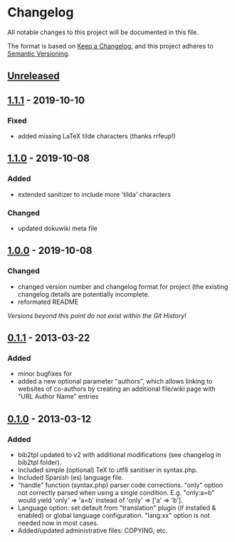 # Changelog
All notable changes to this project will be documented in this file.

The format is based on [Keep a Changelog](https://keepachangelog.com/en/1.0.0/),
and this project adheres to [Semantic Versioning](https://semver.org/spec/v2.0.0.html).

## [Unreleased]

## [1.1.1] - 2019-10-10
### Fixed
  * added missing LaTeX tilde characters (thanks rrfeup!)

## [1.1.0] - 2019-10-08
### Added
  * extended sanitizer to include more 'tilda' characters

### Changed
  * updated dokuwiki meta file

## [1.0.0] - 2019-10-08
### Changed
  * changed version number and changelog format for project (the existing changelog
    details are potentially incomplete.
  * reformated README

_Versions beyond this point do not exist within the Git History!_

## [0.1.1] - 2013-03-22
### Added
  * minor bugfixes for
  * added a new optional parameter "authors", which allows linking to websites of
    co-authors by creating an additional file/wiki page with "URL Author Name"
    entries

## [0.1.0] - 2013-03-12
### Added
  * bib2tpl updated to v2 with additional modifications (see changelog in
    bib2tpl folder).
  * Included simple (optional) TeX to utf8 sanitiser in syntax.php.
  * Included Spanish (es) language file.
  * "handle" function (syntax.php) parser code corrections. "only" option
    not correctly parsed when using a single condition. E.g. "only:a=b" would
    yield 'only' => 'a=b' instead of 'only' => ['a' => 'b'].
  * Language option: set default from "translation" plugin (if installed &
    enabled) or global language configuration. "lang:xx" option is not needed
    now in most cases.
  * Added/updated administrative files: COPYING, etc.

[Unreleased]: https://github.com/SacBase/publistf/compare/1.1.1...HEAD
[1.1.1]: https://github.com/SacBase/publistf/compare/1.1.0..1.1.1
[1.1.0]: https://github.com/SacBase/publistf/compare/1.0.0..1.1.0
[1.0.0]: https://github.com/SacBase/publistf/releases/tag/1.0.0
[0.1.1]: #
[0.1.0]: #
